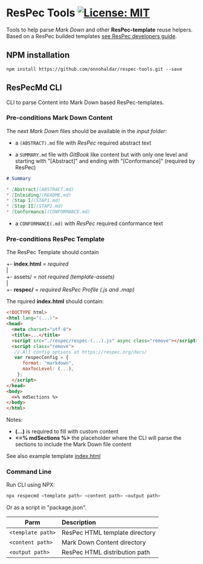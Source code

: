 # ResPec Tools [![License: MIT](https://img.shields.io/badge/License-MIT-yellow.svg)](LICENSE)

Tools to help parse _Mark Down_ and other __ResPec-template__ reuse helpers. Based on a ResPec builded templates [see ResPec developers guide](https://github.com/w3c/respec/wiki/Developers-Guide).

## NPM installation

````shell
npm install https://github.com/onnohaldar/respec-tools.git --save
````

## ResPecMd CLI

CLI to parse Content into Mark Down based ResPec-templates.

### Pre-conditions Mark Down Content

The next _Mark Down_ files should be available in the _input folder_:

- a ```(ABSTRACT).md``` file with _ResPec_ required abstract text

- a ```SUMMARY.md``` file with _GitBook_ like content but with only one level and starting with "[Abstract]" and ending with "[Conformance]" (required by ResPec)

```markdown
# Summary

* [Abstract](ABSTRACT.md)
* [Inleiding](README.md)
* [Stap I](STAP1.md)
* [Stap II](STAP2.md)
* [Conformance](CONFORMANCE.md)
```

- a ```CONFORMANCE(.md)``` with _ResPec_ required conformance text

### Pre-conditions ResPec Template

The ResPec Template should contain
  
+- __index.html__ = _required_  
|  
+- assets/ = _not required (template-assets)_  
|  
+- __respec/__ = _required ResPec Profile (.js and .map)_

The rquired __index.html__ should contain:

```html
<!DOCTYPE html>
<html lang="(...)">
<head>
  <meta charset="utf-8">
  <title>...</title>
  <script src="./respec/respec-(...).js" async class="remove"></script>
  <script class="remove">
   // All config options at https://respec.org/docs/ 
   var respecConfig = {
      format: "markdown",
      maxTocLevel: (...),
    };
  </script>
</head>
<body>
  <=% mdSections %>
</body>
</html>
```

Notes:

- __(...)__ is required to fill with custom content
- __<=% mdSections %>__ the placeholder where the CLI will parse the sections to include the Mark Down file content 
  
See also example template [index.html](template/index.html)



### Command Line

Run CLI using NPX:

````bash
npx respecmd <template path> <content path> <output path>
````

Or as a script in "package.json".

| Parm | Description |
|---------|:------------|
| ```<template path>``` | ResPec HTML template directory |
| ```<content path>``` | Mark Down Content directory |
| ```<output path>``` | ResPec HTML distribution path |

